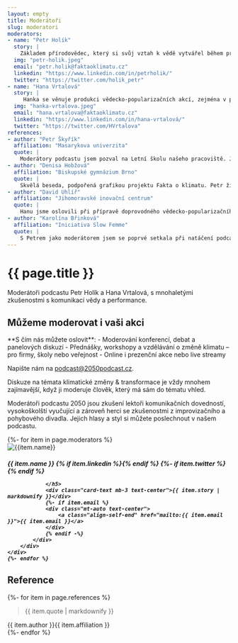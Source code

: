 ```yaml
---
layout: empty
title: Moderátoři
slug: moderatori
moderators:
- name: "Petr Holík"
  story: |
    Základem přírodovědec, který si svůj vztah k vědě vytvářel během práce na výzkumech v Arktidě i na jižní Moravě. Už při studiu Fyzické geografie se začal věnovat také tématu komunikace. Dnes kromě tvorby podcastů (2050, Nenásilný podcast, Science slam MUNI) školí popularizaci vědy a učí vědce efektivně mluvit o jejich výzkumech. Věnuje se též vzdělávání a mediaci konfliktů metodou nenásilné komunikace. Díky zkušenostem s improvizačním a fyzickým divadlem a performance se v jeho osobě ojedinělým způsobem setkává svět vědy a svět umění.
  img: "petr-holik.jpeg"
  email: "petr.holik@faktaoklimatu.cz"
  linkedin: "https://www.linkedin.com/in/petrholik/"
  twitter: "https://twitter.com/holik_petr"
- name: "Hana Vrtalová"
  story: |
     Hanka se věnuje produkci vědecko-popularizačních akcí, zejména v projektu Science slam. Ve Faktech o klimatu se specializuje na téma transformace dopravy a spoluvytváří podcast 2050. Kromě toho také lektoruje širokou škálu workshopů pro firemní klienty nebo studenty na Přírodovědecké fakultě Masarykovy univerzity v Brně, kde zároveň řídí lektorské pracoviště zaměřené na vzdělávání a trénink budoucích učitelů. Posledních devět let se aktivně věnuje divadelní improvizaci.
  img: "hanka-vrtalova.jpeg"
  email: "hana.vrtalova@faktaoklimatu.cz"
  linkedin: "https://www.linkedin.com/in/hana-vrtalová/"
  twitter: "https://twitter.com/HVrtalova"
references:
- author: "Petr Škyřík"
  affiliation: "Masarykova univerzita"
  quote: |
    Moderátory podcastu jsem pozval na Letní školu našeho pracoviště. Jejich přednášky i workshopy k tématu *komunikace změn klimatu* byly bohaté na aktuální datové podklady. Velmi si cením didaktické zručnosti obou lektorů.
- author: "Denisa Hobžová"
  affiliation: "Biskupské gymnázium Brno"
  quote: |
    Skvělá beseda, podpořená grafikou projektu Fakta o klimatu. Petr živě reagoval na dotazy studentů, kteří oceňovali zejména otevřený a věcný přístup k tématu. Pro velký úspěch jsme jej pozvali i na další akci, tentokrát specificky zaměřenou na dílčí problematiku.
- author: "David Uhlíř"
  affiliation: "Jihomoravské inovační centrum"
  quote: |
    Hanu jsme oslovili při přípravě doprovodného vědecko-popularizačního programu ve formátu Science slam pro naši akci Velvet Innovation MeetUp. Ukázalo se, že se jedná o skvělé doplnění naší události. Diváci se nejen pobavili, ale něco nového se i dozvěděli.
- author: "Karolína Břinková"
  affiliation: "Iniciativa Slow Femme"
  quote: |
    S Petrem jako moderátorem jsem se poprvé setkala při natáčení podcastu 2050. Vyhovoval mi jeho styl vedení rozhovoru, proto jsme ho přizvali i k moderování debaty *Móda a klimatická změna*, která proběhla v rámci hudebního festivalu Rock for People. Musím vyzdvihnout jeho orientaci v tématu, pokládání spontánních doplňkových otázek, schopnost informačně propojovat problematiku klimatu a fungování módního průmyslu. A samozřejmě nesmím zapomenout na úvod před začátkem vlastní diskuze, kdy svým projevem a energií vtáhl posluchače do tématu.
---
```

<div class="section moderators"><div class="container">
<h1>{{ page.title }}</h1>
</div></div>

<div class="section claim"><div class="container"><div class="claim-text">
Moderátoři podcastu Petr Holík a Hana Vrtalová, s mnohaletými zkušenostmi s komunikací vědy a performance.
</div></div></div>

<div class="section"><div class="container">
<h2>Můžeme moderovat i vaši akci</h2>

<div class="row my-3 my-sm-5">

<div class="col-12 col-sm-12 col-md-5">
<div class="moderators-callout" markdown="1">
**S čím nás můžete oslovit**:
- Moderování konferencí, debat a panelových diskuzí
- Přednášky, workshopy a vzdělávání o změně klimatu – pro firmy, školy nebo veřejnost
- Online i prezenční akce nebo live streamy

Napište nám na [podcast@2050podcast.cz](mailto:podcast@2050podcast.cz).
</div>
</div>

<div class="col-12 col-sm-12 col-md-7">
<div class="my-4 m-sm-4" markdown="1">
Diskuze na témata klimatické změny &amp; transformace je vždy mnohem zajímavější, když ji moderuje člověk, který má sám do tématu vhled.

Moderátoři podcastu 2050 jsou zkušení lektoři komunikačních dovedností, vysokoškolští vyučující a zároveň herci se zkušenostmi z improvizačního a pohybového divadla. Jejich hlasy a styl si můžete poslechnout v našem podcastu.
</div>
</div>

</div>
</div></div>

<div class="section"><div class="container">
  <div class="row">
    {%- for item in page.moderators %}
    <div class="col-12 col-sm-12 col-md-6 mt-3">
        <div class="card bg-transparent border-0 m-md-1 m-lg-3">
            <div class="text-center mb-3">
                <img class="card-img-top p-2 moderator-photo" src="/assets/img/{{item.img}}" alt="{{item.name}}">
            </div>
            <div class="card-body d-flex flex-column">
                <h5 class="card-title text-center">
                    <span class="pr-2">{{ item.name }}</span>
                    {% if item.linkedin %}<a class="no-ext-link-icon" href="{{ item.linkedin }}"><span class="fab fa-fw fa-linkedin"></span></a>{% endif %}
                    {%- if item.twitter %}<a class="no-ext-link-icon" href="{{ item.twitter }}"><span class="fab fa-fw fa-twitter"></span></a>{% endif %}

                </h5>
                <div class="card-text mb-3 text-center">{{ item.story | markdownify }}</div>
                {%- if item.email %}
                <div class="mt-auto text-center">
                    <a class="align-self-end" href="mailto:{{ item.email }}">{{ item.email }}</a>
                </div>
                {% endif -%}
            </div>
        </div>
    </div>
    {%- endfor %}
  </div>
</div></div>

<div class="section"><div class="container" markdown="1">

## Reference

<div class="row mt-2">
  {%- for item in page.references %}
    <div class="col-12 col-md-6">
      <div class="card bg-transparent border-0 m-md-3 m-lg-4">
        <blockquote class="m-3">
          {{ item.quote | markdownify }}
        </blockquote>
        <div class="quote-author m-3">
          {{ item.author }}<span>{{ item.affiliation }}</span>
        </div>
      </div>
    </div>
  {%- endfor %}
</div>

</div></div>
